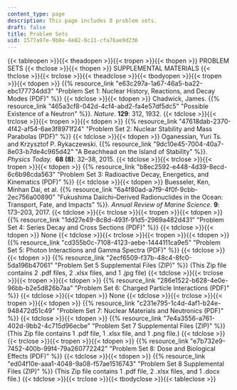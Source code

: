 ```yaml
---
content_type: page
description: This page includes 8 problem sets.
draft: false
title: Problem Sets
uid: 1577a97e-9b8e-4e82-8c11-cfa76ae9d236
---
```

{{< tableopen >}}{{< theadopen >}}{{< tropen >}}{{< thopen >}}
PROBLEM SETS
{{< thclose >}}{{< thopen >}}
SUPPLEMENTAL MATERIALS
{{< thclose >}}{{< trclose >}}{{< theadclose >}}{{< tbodyopen >}}{{< tropen >}}{{< tdopen >}}
{{% resource_link "e63c297a-1a67-46a5-ba22-ebc177734dd3" "Problem Set 1: Nuclear History, Reactions, and Decay Modes (PDF)" %}}
{{< tdclose >}}{{< tdopen >}}
Chadwick, James. {{% resource_link "465a3cf8-042d-4cf4-abd2-fa4e57df5dc5" "Possible Existence of a Neutron" %}}. *Nature*. **129**: 312, 1932.
{{< tdclose >}}{{< trclose >}}{{< tropen >}}{{< tdopen >}}
{{% resource_link "47618dab-2370-4f42-af54-6ae3f8971f24" "Problem Set 2: Nuclear Stability and Mass Parabolas (PDF)" %}}
{{< tdclose >}}{{< tdopen >}}
Oganessian, Yuri Ts. and Krzysztof P. Rykaczewski. {{% resource_link "9dc10e45-7004-40a7-8e03-b7de4c965d42" "A Beachhead on the Island of Stability" %}}. *Physics Today.*  **68 (8)**: 32–38, 2015.
{{< tdclose >}}{{< trclose >}}{{< tropen >}}{{< tdopen >}}
{{% resource_link "b8ec2592-e448-4d39-8ecd-6c6b98cda563" "Problem Set 3: Radioactive Decay, Energetics, and Kinematics (PDF)" %}}
{{< tdclose >}}{{< tdopen >}}
Buesseler, Ken, Minhan Dai, et al. {{% resource_link "6a4f80ad-a7f9-4f0f-9cbb-2ec756a00890" "Fukushima Daiichi–Derived Radionuclides in the Ocean: Transport, Fate, and Impacts" %}}. *Annual Review of Marine Science*. **9**: 173–203, 2017.
{{< tdclose >}}{{< trclose >}}{{< tropen >}}{{< tdopen >}}
{{% resource_link "1dd27e49-8c8d-493f-91d5-2969a482d431" "Problem Set 4: Series Decay and Cross Sections (PDF)" %}}
{{< tdclose >}}{{< tdopen >}}
None
{{< tdclose >}}{{< trclose >}}{{< tropen >}}{{< tdopen >}}
{{% resource_link "cd355b0c-7108-4123-aebe-1444111ca9e5" "Problem Set 5: Photon Interactions and Gamma Spectra (PDF)" %}}
{{< tdclose >}}{{< tdopen >}}
{{% resource_link "2ecf6509-f37b-48c4-8fc0-5da196b47061" "Problem Set 5 Supplemental Files (ZIP)" %}} (This Zip file contains 2 .pdf files, 2 .xlsx files, and 1 .jpg file)
{{< tdclose >}}{{< trclose >}}{{< tropen >}}{{< tdopen >}}
{{% resource_link "286e1522-b628-4e0e-96bb-b2e5d826b7aa" "Problem Set 6: Charged Particle Interactions (PDF)" %}}
{{< tdclose >}}{{< tdopen >}}
None
{{< tdclose >}}{{< trclose >}}{{< tropen >}}{{< tdopen >}}
{{% resource_link "c231e795-1c4d-4af1-b24e-948472d51c49" "Problem Set 7: Nuclear Materials and Neutronics (PDF)" %}}
{{< tdclose >}}{{< tdopen >}}
{{% resource_link "7e4a3556-a761-402d-9bb2-4c715d96ecbe" "Problem Set 7 Supplemental Files (ZIP)" %}} (This Zip file contains 1 .pdf file, 1 .xlsx file, and 1 .png file.)
{{< tdclose >}}{{< trclose >}}{{< tropen >}}{{< tdopen >}}
{{% resource_link "e7b732e9-7452-400b-99f4-79a260772242" "Problem Set 8: Dose and Biological Effects (PDF)" %}}
{{< tdclose >}}{{< tdopen >}}
{{% resource_link "ed04f10e-aaa1-4048-9a08-f57ae1516743" "Problem Set 8 Supplemental Files (ZIP)" %}} (This Zip file contains 1 .pdf file, 2 .xlsx files, and 1 .docx file.)
{{< tdclose >}}{{< trclose >}}{{< tbodyclose >}}{{< tableclose >}}